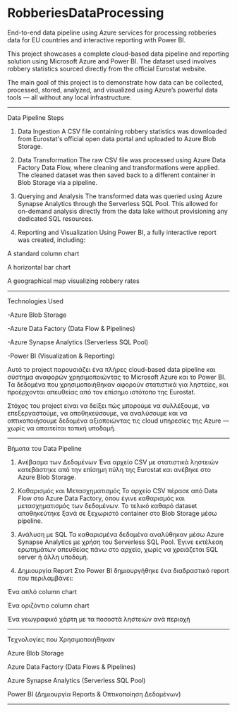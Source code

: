 # RobberiesDataProcessing
End-to-end data pipeline using Azure services for processing robberies data for EU countries and interactive reporting with Power BI.

This project showcases a complete cloud-based data pipeline and reporting solution using Microsoft Azure and Power BI. The dataset used involves robbery statistics sourced directly from the official Eurostat website.

The main goal of this project is to demonstrate how data can be collected, processed, stored, analyzed, and visualized using Azure’s powerful data tools — all without any local infrastructure.


---

Data Pipeline Steps

1. Data Ingestion
A CSV file containing robbery statistics was downloaded from Eurostat's official open data portal and uploaded to Azure Blob Storage.


2. Data Transformation
The raw CSV file was processed using Azure Data Factory Data Flow, where cleaning and transformations were applied. The cleaned dataset was then saved back to a different container in Blob Storage via a pipeline.


3. Querying and Analysis
The transformed data was queried using Azure Synapse Analytics through the Serverless SQL Pool. This allowed for on-demand analysis directly from the data lake without provisioning any dedicated SQL resources.


4. Reporting and Visualization
Using Power BI, a fully interactive report was created, including:

A standard column chart

A horizontal bar chart

A geographical map visualizing robbery rates

---

Technologies Used

-Azure Blob Storage

-Azure Data Factory (Data Flow & Pipelines)

-Azure Synapse Analytics (Serverless SQL Pool)

-Power BI (Visualization & Reporting)




Αυτό το project παρουσιάζει ένα πλήρες cloud-based data pipeline και σύστημα αναφορών χρησιμοποιώντας το Microsoft Azure και το Power BI. Τα δεδομένα που χρησιμοποιήθηκαν αφορούν στατιστικά για ληστείες, και προέρχονται απευθείας από τον επίσημο ιστότοπο της Eurostat.

Στόχος του project είναι να δείξει πώς μπορούμε να συλλέξουμε, να επεξεργαστούμε, να αποθηκεύσουμε, να αναλύσουμε και να οπτικοποιήσουμε δεδομένα αξιοποιώντας τις cloud υπηρεσίες της Azure — χωρίς να απαιτείται τοπική υποδομή.


---

Βήματα του Data Pipeline

1. Ανέβασμα των Δεδομένων
Ένα αρχείο CSV με στατιστικά ληστειών κατεβάστηκε από την επίσημη πύλη της Eurostat και ανέβηκε στο Azure Blob Storage.


2. Καθαρισμός και Μετασχηματισμός
Το αρχείο CSV πέρασε από Data Flow στο Azure Data Factory, όπου έγινε καθαρισμός και μετασχηματισμός των δεδομένων. Το τελικό καθαρό dataset αποθηκεύτηκε ξανά σε ξεχωριστό container στο Blob Storage μέσω pipeline.


3. Ανάλυση με SQL
Τα καθαρισμένα δεδομένα αναλύθηκαν μέσω Azure Synapse Analytics με χρήση του Serverless SQL Pool. Έγινε εκτέλεση ερωτημάτων απευθείας πάνω στο αρχείο, χωρίς να χρειάζεται SQL server ή άλλη υποδομή.


4. Δημιουργία Report
Στο Power BI δημιουργήθηκε ένα διαδραστικό report που περιλαμβάνει:

Ένα απλό column chart

Ένα οριζόντιο column chart

Ένα γεωγραφικό χάρτη με τα ποσοστά ληστειών ανά περιοχή





---

Τεχνολογίες που Χρησιμοποιήθηκαν

Azure Blob Storage

Azure Data Factory (Data Flows & Pipelines)

Azure Synapse Analytics (Serverless SQL Pool)

Power BI (Δημιουργία Reports & Οπτικοποίηση Δεδομένων)



---
